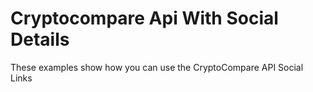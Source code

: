 # Cryptocompare Api With Social Details

These examples show how you can use the CryptoCompare API Social Links
